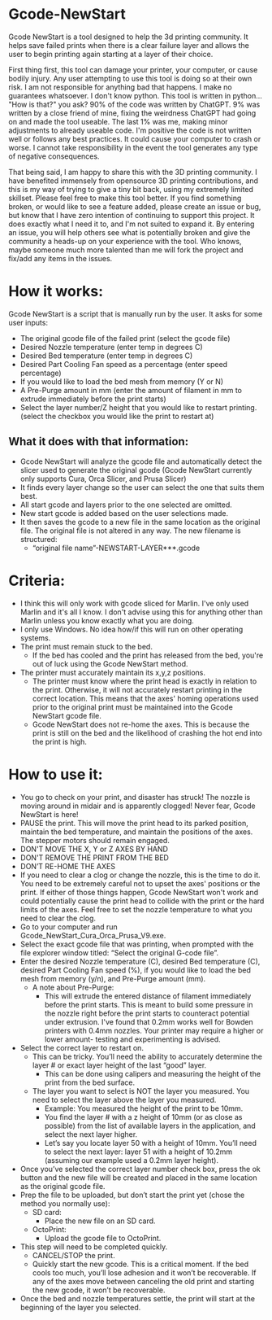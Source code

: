 # Gcode-NewStart
Gcode NewStart is a tool designed to help the 3d printing community. It helps save failed prints when there is a clear failure layer and allows the user to begin printing again starting at a layer of their choice.

First thing first, this tool can damage your printer, your computer, or cause bodily injury. Any user attempting to use this tool is doing so at their own risk. I am not responsible for anything bad that happens. I make no guarantees whatsoever. 
I don't know python. This tool is written in python... "How is that?" you ask? 90% of the code was written by ChatGPT. 9% was written by a close friend of mine, fixing the weirdness ChatGPT had going on and made the tool useable. The last 1% was me, making minor adjustments to already useable code. I'm positive the code is not written well or follows any best practices. It could cause your computer to crash or worse. I cannot take responsibility in the event the tool generates any type of negative consequences. 

That being said, I am happy to share this with the 3D printing community. I have benefited immensely from opensource 3D printing contributions, and this is my way of trying to give a tiny bit back, using my extremely limited skillset. Please feel free to make this tool better. If you find something broken, or would like to see a feature added, please create an issue or bug, but know that I have zero intention of continuing to support this project. It does exactly what I need it to, and I'm not suited to expand it. By entering an issue, you will help others see what is potentially broken and give the community a heads-up on your experience with the tool. Who knows, maybe someone much more talented than me will fork the project and fix/add any items in the issues. 

# How it works:

Gcode NewStart is a script that is manually run by the user. It asks for some user inputs:  
* The original gcode file of the failed print (select the gcode file)  
* Desired Nozzle temperature (enter temp in degrees C)  
* Desired Bed temperature (enter temp in degrees C)  
* Desired Part Cooling Fan speed as a percentage (enter speed percentage)  
* If you would like to load the bed mesh from memory (Y or N)  
* A Pre-Purge amount in mm (enter the amount of filament in mm to extrude immediately before the print starts)  
* Select the layer number/Z height that you would like to restart printing. (select the checkbox you would like the print to restart at)  
  
## What it does with that information:  
* Gcode NewStart will analyze the gcode file and automatically detect the slicer used to generate the original gcode (Gcode NewStart currently only supports Cura, Orca Slicer, and Prusa Slicer)  
* It finds every layer change so the user can select the one that suits them best.  
* All start gcode and layers prior to the one selected are omitted.  
* New start gcode is added based on the user selections made.  
* It then saves the gcode to a new file in the same location as the original file. The original file is not altered in any way. The new filename is structured:
	* “original file name”-NEWSTART-LAYER***.gcode  

# Criteria:  
* I think this will only work with gcode sliced for Marlin. I've only used Marlin and it's all I know. I don't advise using this for anything other than Marlin unless you know exactly what you are doing.  
* I only use Windows. No idea how/if this will run on other operating systems.  
* The print must remain stuck to the bed.  
	* If the bed has cooled and the print has released from the bed, you're out of luck using the Gcode NewStart method.  
* The printer must accurately maintain its x,y,z positions.  
	* The printer must know where the print head is exactly in relation to the print. Otherwise, it will not accurately restart printing in the correct location. This means that the axes' homing operations used prior to the original print must be maintained into the Gcode NewStart gcode file.  
	* Gcode NewStart does not re-home the axes. This is because the print is still on the bed and the likelihood of crashing the hot end into the print is high.  


# How to use it:  
* You go to check on your print, and disaster has struck! The nozzle is moving around in midair and is apparently clogged! Never fear, Gcode NewStart is here!  
* PAUSE the print. This will move the print head to its parked position, maintain the bed temperature, and maintain the positions of the axes. The stepper motors should remain engaged.  
* DON'T MOVE THE X, Y or Z AXES BY HAND  
* DON'T REMOVE THE PRINT FROM THE BED  
* DON’T RE-HOME THE AXES  
* If you need to clear a clog or change the nozzle, this is the time to do it. You need to be extremely careful not to upset the axes' positions or the print. If either of those things happen, Gcode NewStart won't work and could potentially cause the print head to collide with the print or the hard limits of the axes. Feel free to set the nozzle temperature to what you need to clear the clog.  
* Go to your computer and run Gcode_NewStart_Cura_Orca_Prusa_V9.exe.  
* Select the exact gcode file that was printing, when prompted with the file explorer window titled: “Select the original G-code file”.  
* Enter the desired Nozzle temperature (C), desired Bed temperature (C), desired Part Cooling Fan speed (%), if you would like to load the bed mesh from memory (y/n), and Pre-Purge amount (mm).
	* A note about Pre-Purge:  
		* This will extrude the entered distance of filament immediately before the print starts. This is meant to build some pressure in the nozzle right before the print starts to counteract potential under extrusion. I've found that 0.2mm works well for Bowden printers with 0.4mm nozzles. Your printer may require a higher or lower amount- testing and experimenting is advised.
* Select the correct layer to restart on.  
	* This can be tricky. You’ll need the ability to accurately determine the layer # or exact layer height of the last “good” layer.  
		* This can be done using calipers and measuring the height of the print from the bed surface.  
	* The layer you want to select is NOT the layer you measured. You need to select the layer above the layer you measured.  
		* Example: You measured the height of the print to be 10mm.  
		* You find the layer # with a z height of 10mm (or as close as possible) from the list of available layers in the application, and select the next layer higher.  
		* Let’s say you locate layer 50 with a height of 10mm. You’ll need to select the next layer: layer 51 with a height of 10.2mm (assuming our example used a 0.2mm layer height).  
* Once you’ve selected the correct layer number check box, press the ok button and the new file will be created and placed in the same location as the original gcode file.  
* Prep the file to be uploaded, but don’t start the print yet (chose the method you normally use):  
	* SD card:  
		* Place the new file on an SD card.  
	* OctoPrint:  
		* Upload the gcode file to OctoPrint.  
* This step will need to be completed quickly.  
	* CANCEL/STOP the print.  
	* Quickly start the new gcode. This is a critical moment. If the bed cools too much, you’ll lose adhesion and it won’t be recoverable. If any of the axes move between canceling the old print and starting the new gcode, it won’t be recoverable.  
* Once the bed and nozzle temperatures settle, the print will start at the beginning of the layer you selected.  
